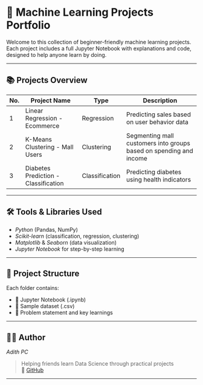 # 🤖 Machine Learning Projects Portfolio

Welcome to this collection of beginner-friendly machine learning projects.  
Each project includes a full Jupyter Notebook with explanations and code, designed to help anyone learn by doing.

---

## 📚 Projects Overview

| No. | Project Name                      | Type           | Description                     |
|-----|-----------------------------------|----------------|---------------------------------|
| 1   | Linear Regression - Ecommerce     | Regression     | Predicting sales based on user behavior data |
| 2   | K-Means Clustering - Mall Users   | Clustering     | Segmenting mall customers into groups based on spending and income |
| 3   | Diabetes Prediction - Classification | Classification | Predicting diabetes using health indicators |

---

## 🛠️ Tools & Libraries Used

- *Python* (Pandas, NumPy)
- *Scikit-learn* (classification, regression, clustering)
- *Matplotlib* & *Seaborn* (data visualization)
- *Jupyter Notebook* for step-by-step learning

---

## 📁 Project Structure

Each folder contains:
- 📘 Jupyter Notebook (.ipynb)  
- 📄 Sample dataset (.csv)  
- 📝 Problem statement and key learnings  

---

## 👨‍💻 Author

*Adith PC*  
> Helping friends learn Data Science through practical projects  
> 🔗 [GitHub](https://github.com/Adithpc10)

---
